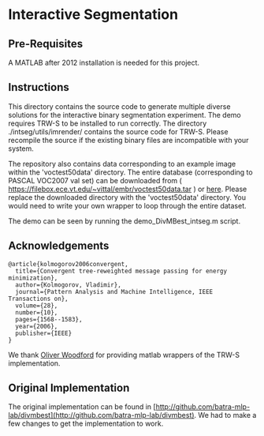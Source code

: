 # Interactive Segmentation

## Pre-Requisites

A MATLAB after 2012 installation is needed for this project.

## Instructions

This directory contains the source code to generate multiple diverse solutions for the interactive binary segmentation experiment.
The demo requires TRW-S to be installed to run correctly. The directory ./intseg/utils/imrender/ contains the source code for TRW-S. Please recompile the source if the existing binary files are incompatible with your system.

The repository also contains data corresponding to an example image within the 'voctest50data' directory. The entire database (corresponding to PASCAL VOC2007 val set) can be downloaded from ( https://filebox.ece.vt.edu/~vittal/embr/voctest50data.tar ) or [here](https://drive.google.com/file/d/1aYQzgcLdHehop2HK6Tv8GnCTCE_3BlLY/view?usp=sharing). Please replace the downloaded directory with the 'voctest50data' directory. You would need to write your own wrapper to loop through the entire dataset.

The demo can be seen by running the demo_DivMBest_intseg.m script.

## Acknowledgements

    @article{kolmogorov2006convergent,
      title={Convergent tree-reweighted message passing for energy minimization},
      author={Kolmogorov, Vladimir},
      journal={Pattern Analysis and Machine Intelligence, IEEE Transactions on},
      volume={28},
      number={10},
      pages={1568--1583},
      year={2006},
      publisher={IEEE}
    }
    
We thank [Oliver Woodford](http://www.robots.ox.ac.uk/~ojw/) for providing matlab wrappers of the TRW-S implementation.

## Original Implementation

The original implementation can be found in [http://github.com/batra-mlp-lab/divmbest](http://github.com/batra-mlp-lab/divmbest). We had to make a few changes to get the implementation to work.
